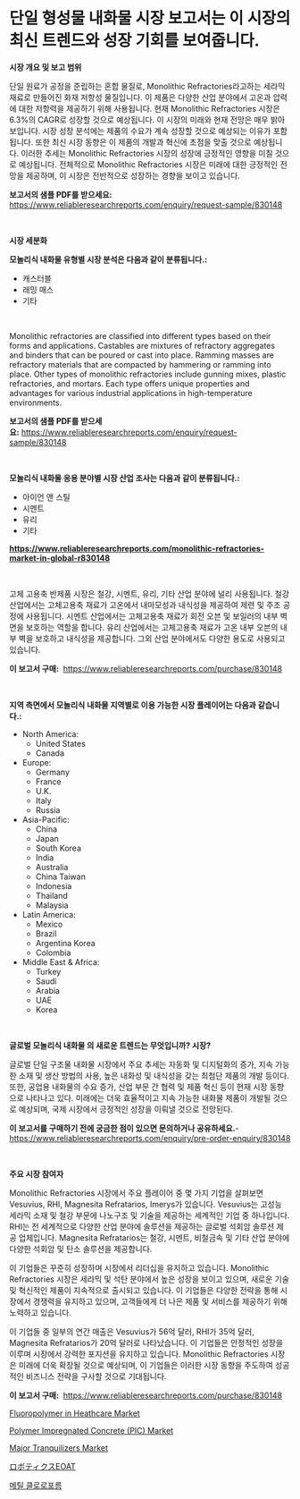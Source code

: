 <p><h1>단일 형성물 내화물 시장 보고서는 이 시장의 최신 트렌드와 성장 기회를 보여줍니다.</h1></p><p><strong>시장 개요 및 보고 범위</strong></p>
<p><p>단일 원료가 공정을 준립하는 혼합 물질로, Monolithic Refractories라고하는 세라믹재료로 만들어진 화재 저항성 물질입니다. 이 제품은 다양한 산업 분야에서 고온과 압력에 대한 저항력을 제공하기 위해 사용됩니다. 현재 Monolithic Refractories 시장은 6.3%의 CAGR로 성장할 것으로 예상됩니다. 이 시장의 미래와 현재 전망은 매우 밝아 보입니다. 시장 성장 분석에는 제품의 수요가 계속 성장할 것으로 예상되는 이유가 포함됩니다. 또한 최신 시장 동향은 이 제품의 개발과 혁신에 초점을 맞출 것으로 예상됩니다. 이러한 추세는 Monolithic Refractories 시장의 성장에 긍정적인 영향을 미칠 것으로 예상됩니다. 전체적으로 Monolithic Refractories 시장은 미래에 대한 긍정적인 전망을 제공하며, 이 시장은 전반적으로 성장하는 경향을 보이고 있습니다.</p></p>
<p><strong>보고서의 샘플 PDF를 받으세요:</strong> <a href="https://www.reliableresearchreports.com/enquiry/request-sample/830148">https://www.reliableresearchreports.com/enquiry/request-sample/830148</a></p>
<p>&nbsp;</p>
<p><strong>시장 세분화</strong></p>
<p><strong>모놀리식 내화물 유형별 시장 분석은 다음과 같이 분류됩니다.:</strong></p>
<p><ul><li>캐스터블</li><li>래밍 매스</li><li>기타</li></ul></p>
<p>&nbsp;</p>
<p><p>Monolithic refractories are classified into different types based on their forms and applications. Castables are mixtures of refractory aggregates and binders that can be poured or cast into place. Ramming masses are refractory materials that are compacted by hammering or ramming into place. Other types of monolithic refractories include gunning mixes, plastic refractories, and mortars. Each type offers unique properties and advantages for various industrial applications in high-temperature environments.</p></p>
<p><strong>보고서의 샘플 PDF를 받으세요:</strong>&nbsp;<a href="https://www.reliableresearchreports.com/enquiry/request-sample/830148">https://www.reliableresearchreports.com/enquiry/request-sample/830148</a></p>
<p>&nbsp;</p>
<p><strong> 모놀리식 내화물 응용 분야별 시장 산업 조사는 다음과 같이 분류됩니다.:</strong></p>
<p><ul><li>아이언 앤 스틸</li><li>시멘트</li><li>유리</li><li>기타</li></ul></p>
<p><strong><a href="https://www.reliableresearchreports.com/monolithic-refractories-market-in-global-r830148">https://www.reliableresearchreports.com/monolithic-refractories-market-in-global-r830148</a></strong></p>
<p>&nbsp;</p>
<p><p>고체 고용축 반제품 시장은 철강, 시멘트, 유리, 기타 산업 분야에 널리 사용됩니다. 철강 산업에서는 고체고용축 재료가 고온에서 내마모성과 내식성을 제공하여 제련 및 주조 공정에 사용됩니다. 시멘트 산업에서는 고체고용축 재료가 회전 오븐 및 보일러의 내부 벽면을 보호하는 역할을 합니다. 유리 산업에서는 고체고용축 재료가 고온 내부 오븐의 내부 벽을 보호하고 내식성을 제공합니다. 그외 산업 분야에서도 다양한 용도로 사용되고 있습니다.</p></p>
<p><strong>이 보고서 구매:</strong>&nbsp; <a href="https://www.reliableresearchreports.com/purchase/830148">https://www.reliableresearchreports.com/purchase/830148</a></p>
<p>&nbsp;</p>
<p><strong>지역 측면에서 모놀리식 내화물 지역별로 이용 가능한 시장 플레이어는 다음과 같습니다.:</strong></p>
<p><ul>
    <li>
        North America:
        <ul>
            <li>United States</li>
            <li>Canada</li>
        </ul>
    </li>
    <li>
        Europe:
        <ul>
            <li>Germany</li>
            <li>France</li>
            <li>U.K.</li>
            <li>Italy</li>
            <li>Russia</li>
        </ul>
    </li>
    <li>
        Asia-Pacific:
        <ul>
            <li>China</li>
            <li>Japan</li>
            <li>South Korea</li>
            <li>India</li>
            <li>Australia</li>
            <li>China Taiwan</li>
            <li>Indonesia</li>
            <li>Thailand</li>
            <li>Malaysia</li>
        </ul>
    </li>
    <li>
        Latin America:
        <ul>
            <li>Mexico</li>
            <li>Brazil</li>
            <li>Argentina Korea</li>
            <li>Colombia</li>
        </ul>
    </li>
    <li>
        Middle East & Africa:
        <ul>
            <li>Turkey</li>
            <li>Saudi</li>
            <li>Arabia</li>
            <li>UAE</li>
            <li>Korea</li>
        </ul>
    </li>
    </ul></p>
<p>&nbsp;</p>
<p><strong>글로벌 모놀리식 내화물 의 새로운 트렌드는 무엇입니까? 시장?</strong></p>
<p><p>글로벌 단일 구조물 내화물 시장에서 주요 추세는 자동화 및 디지털화의 증가, 지속 가능한 소재 및 생산 방법의 사용, 높은 내화성 및 내식성을 갖는 최첨단 제품의 개발 등이다. 또한, 공업용 내화물의 수요 증가, 산업 부문 간 협력 및 제품 혁신 등이 현재 시장 동향으로 나타나고 있다. 미래에는 더욱 효율적이고 지속 가능한 내화물 제품이 개발될 것으로 예상되며, 국제 시장에서 긍정적인 성장을 이뤄낼 것으로 전망된다.</p></p>
<p><strong>이 보고서를 구매하기 전에 궁금한 점이 있으면 문의하거나 공유하세요.</strong>- <a href="https://www.reliableresearchreports.com/enquiry/pre-order-enquiry/830148">https://www.reliableresearchreports.com/enquiry/pre-order-enquiry/830148</a></p>
<p>&nbsp;</p>
<p><strong>주요 시장 참여자</strong></p>
<p><p>Monolithic Refractories 시장에서 주요 플레이어 중 몇 가지 기업을 살펴보면 Vesuvius, RHI, Magnesita Refratarios, Imerys가 있습니다. Vesuvius는 고성능 세라믹 소재 및 철강 부문에 나노구조 및 기술을 제공하는 세계적인 기업 중 하나입니다. RHI는 전 세계적으로 다양한 산업 분야에 솔루션을 제공하는 글로벌 석회암 솔루션 제공 업체입니다. Magnesita Refratarios는 철강, 시멘트, 비철금속 및 기타 산업 분야에 다양한 석회암 및 탄소 솔루션을 제공합니다.</p><p>이 기업들은 꾸준히 성장하며 시장에서 리더십을 유지하고 있습니다. Monolithic Refractories 시장은 세라믹 및 석탄 분야에서 높은 성장을 보이고 있으며, 새로운 기술 및 혁신적인 제품이 지속적으로 출시되고 있습니다. 이 기업들은 다양한 전략을 통해 시장에서 경쟁력을 유지하고 있으며, 고객들에게 더 나은 제품 및 서비스를 제공하기 위해 노력하고 있습니다.</p><p>이 기업들 중 일부의 연간 매출은 Vesuvius가 56억 달러, RHI가 35억 달러, Magnesita Refratarios가 20억 달러로 나타났습니다. 이 기업들은 안정적인 성장을 이루며 시장에서 강력한 포지션을 유지하고 있습니다. Monolithic Refractories 시장은 미래에 더욱 확장될 것으로 예상되며, 이 기업들은 이러한 시장 동향을 주도하여 성공적인 비즈니스 전략을 구사할 것으로 기대됩니다.</p></p>
<p><strong>이 보고서 구매:</strong>&nbsp;&nbsp;<a href="https://www.reliableresearchreports.com/purchase/830148">https://www.reliableresearchreports.com/purchase/830148</a></p>
<p><p><a href="https://www.linkedin.com/pulse/fluoropolymer-heathcare-market-growth-trends-covid-19-3v3lc?trackingId=P0lJB6WVpehoSQhQTLIBMw%3D%3D">Fluoropolymer in Heathcare Market</a></p><p><a href="https://www.linkedin.com/pulse/global-polymer-impregnated-concrete-pic-market-types-applications-mtefc?trackingId=VOuudEM8nB73GXH1LIMJtg%3D%3D">Polymer Impregnated Concrete (PIC) Market</a></p><p><a href="https://github.com/CliffMedina6/Market-Research-Report-List-4/blob/main/major-tranquilizers-market.md">Major Tranquilizers Market</a></p><p><a href="https://medium.com/@stevencornish04/2031%E5%B9%B4%E3%81%BE%E3%81%A7%E3%81%AE%E3%83%AD%E3%83%9C%E3%83%86%E3%82%A3%E3%82%AF%E3%82%B9eoat%E5%B8%82%E5%A0%B4%E3%81%AE%E3%82%B7%E3%82%A7%E3%82%A2%E9%80%B2%E5%8C%96%E3%81%A8%E5%B8%82%E5%A0%B4%E6%88%90%E9%95%B7%E3%83%88%E3%83%AC%E3%83%B3%E3%83%89-53d33e22eadd">ロボティクスEOAT</a></p><p><a href="https://medium.com/@kathyorton6556/%EB%A9%94%ED%8B%B8-%ED%81%B4%EB%A1%9C%EB%A1%9C%ED%8F%BC-%EC%8B%9C%EC%9E%A5-%EB%A9%94%ED%8A%B8%EB%A6%AD%EC%8A%A4%EB%A5%BC-%ED%95%B4%EC%84%9D%ED%95%98%EA%B8%B0-%EC%8B%9C%EC%9E%A5-%EC%A0%90%EC%9C%A0%EC%9C%A8-%ED%8A%B8%EB%A0%8C%EB%93%9C-%EB%B0%8F-%EC%84%B1%EC%9E%A5-%EC%96%91%EC%83%81%EC%9D%84-%EB%B6%84%EC%84%9D%ED%95%A9%EB%8B%88%EB%8B%A4-9e9ad6f024d4">메틸 클로로포름</a></p></p>